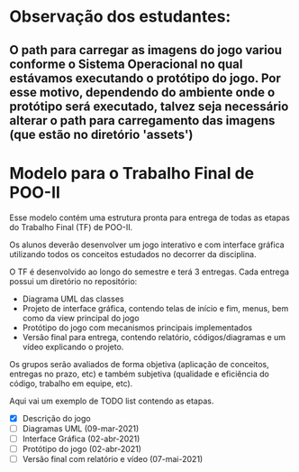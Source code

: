 # Observação dos estudantes: 
## O path para carregar as imagens do jogo variou conforme o Sistema Operacional no qual estávamos executando o protótipo do jogo. Por esse motivo, dependendo do ambiente onde o protótipo será executado, talvez seja necessário alterar o path para carregamento das imagens (que estão no diretório 'assets')

# Modelo para o Trabalho Final de POO-II
Esse modelo contém uma estrutura pronta para entrega de todas as etapas do Trabalho Final (TF) de POO-II.

Os alunos deverão desenvolver um jogo interativo e com interface gráfica utilizando todos os conceitos estudados no decorrer da disciplina.

O TF é desenvolvido ao longo do semestre e terá 3 entregas. Cada entrega possui um diretório no repositório:
 - Diagrama UML das classes
 - Projeto de interface gráfica, contendo telas de início e fim, menus, bem como da view principal do jogo
 - Protótipo do jogo com mecanismos principais implementados
 - Versão final para entrega, contendo relatório, códigos/diagramas e um vídeo explicando o projeto.

Os grupos serão avaliados de forma objetiva (aplicação de conceitos, entregas no prazo, etc) e também subjetiva (qualidade e eficiência do código, trabalho em equipe, etc).

Aqui vai um exemplo de TODO list contendo as etapas.
- [x] Descrição do jogo
- [ ] Diagramas UML (09-mar-2021)
- [ ] Interface Gráfica (02-abr-2021)
- [ ] Protótipo do jogo (02-abr-2021)
- [ ] Versão final com relatório e vídeo (07-mai-2021)

